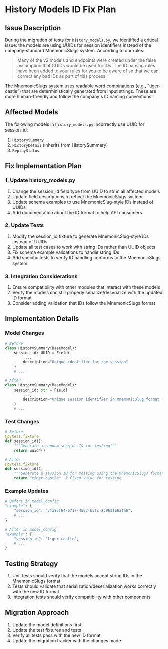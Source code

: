 # History Models ID Fix Plan

## Issue Description

During the migration of tests for `history_models.py`, we identified a critical issue: the models are using UUIDs for session identifiers instead of the company-standard MnemonicSlugs system. According to our rules:

> Many of the v2 models and endpoints were created under the false assumption that GUIDs would be used for IDs. The ID naming rules have been added to your rules for you to be aware of so that we can correct any bad IDs as part of this process.

The MnemonicSlugs system uses readable word combinations (e.g., "tiger-castle") that are deterministically generated from input strings. These are more human-friendly and follow the company's ID naming conventions.

## Affected Models

The following models in `history_models.py` incorrectly use UUID for session_id:

1. `HistorySummary`
2. `HistoryDetail` (inherits from HistorySummary)
3. `ReplayStatus`

## Fix Implementation Plan

### 1. Update history_models.py

1. Change the session_id field type from UUID to str in all affected models
2. Update field descriptions to reflect the MnemonicSlugs system
3. Update schema examples to use MnemonicSlug-style IDs instead of UUIDs
4. Add documentation about the ID format to help API consumers

### 2. Update Tests

1. Modify the session_id fixture to generate MnemonicSlug-style IDs instead of UUIDs
2. Update all test cases to work with string IDs rather than UUID objects
3. Fix schema example validations to handle string IDs
4. Add specific tests to verify ID handling conforms to the MnemonicSlugs system

### 3. Integration Considerations

1. Ensure compatibility with other modules that interact with these models
2. Verify the models can still properly serialize/deserialize with the updated ID format
3. Consider adding validation that IDs follow the MnemonicSlugs format

## Implementation Details

### Model Changes

```python
# Before
class HistorySummary(BaseModel):
    session_id: UUID = Field(
        ..., 
        description="Unique identifier for the session"
    )
    # ...

# After
class HistorySummary(BaseModel):
    session_id: str = Field(
        ..., 
        description="Unique session identifier in MnemonicSlug format (e.g., 'tiger-castle')"
    )
    # ...
```

### Test Changes

```python
# Before
@pytest.fixture
def session_id():
    """Generate a random session ID for testing"""
    return uuid4()

# After
@pytest.fixture
def session_id():
    """Generate a session ID for testing using the MnemonicSlugs format"""
    return "tiger-castle"  # Fixed value for testing
```

### Example Updates

```python
# Before in model_config
"example": {
    "session_id": "3fa85f64-5717-4562-b3fc-2c963f66afa6",
    # ...
}

# After in model_config
"example": {
    "session_id": "tiger-castle",
    # ...
}
```

## Testing Strategy

1. Unit tests should verify that the models accept string IDs in the MnemonicSlugs format
2. Tests should validate that serialization/deserialization works correctly with the new ID format
3. Integration tests should verify compatibility with other components

## Migration Approach

1. Update the model definitions first
2. Update the test fixtures and tests
3. Verify all tests pass with the new ID format
4. Update the migration tracker with the changes made